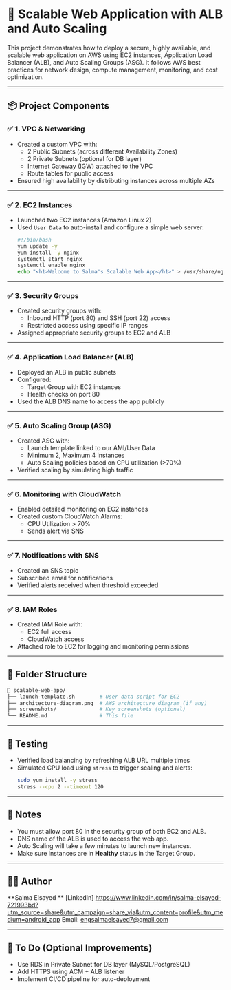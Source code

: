 
# 🚀 Scalable Web Application with ALB and Auto Scaling

This project demonstrates how to deploy a secure, highly available, and scalable web application on AWS using EC2 instances, Application Load Balancer (ALB), and Auto Scaling Groups (ASG). It follows AWS best practices for network design, compute management, monitoring, and cost optimization.

---

## 📦 Project Components

### ✅ 1. **VPC & Networking**
- Created a custom VPC with:
  - 2 Public Subnets (across different Availability Zones)
  - 2 Private Subnets (optional for DB layer)
  - Internet Gateway (IGW) attached to the VPC
  - Route tables for public access
- Ensured high availability by distributing instances across multiple AZs

---

### ✅ 2. **EC2 Instances**
- Launched two EC2 instances (Amazon Linux 2)
- Used `User Data` to auto-install and configure a simple web server:
  ```bash
  #!/bin/bash
  yum update -y
  yum install -y nginx
  systemctl start nginx
  systemctl enable nginx
  echo "<h1>Welcome to Salma's Scalable Web App</h1>" > /usr/share/nginx/html/index.html
  ```

---

### ✅ 3. **Security Groups**
- Created security groups with:
  - Inbound HTTP (port 80) and SSH (port 22) access
  - Restricted access using specific IP ranges
- Assigned appropriate security groups to EC2 and ALB

---

### ✅ 4. **Application Load Balancer (ALB)**
- Deployed an ALB in public subnets
- Configured:
  - Target Group with EC2 instances
  - Health checks on port 80
- Used the ALB DNS name to access the app publicly

---

### ✅ 5. **Auto Scaling Group (ASG)**
- Created ASG with:
  - Launch template linked to our AMI/User Data
  - Minimum 2, Maximum 4 instances
  - Auto Scaling policies based on CPU utilization (>70%)
- Verified scaling by simulating high traffic

---

### ✅ 6. **Monitoring with CloudWatch**
- Enabled detailed monitoring on EC2 instances
- Created custom CloudWatch Alarms:
  - CPU Utilization > 70%
  - Sends alert via SNS

---

### ✅ 7. **Notifications with SNS**
- Created an SNS topic
- Subscribed email for notifications
- Verified alerts received when threshold exceeded

---

### ✅ 8. **IAM Roles**
- Created IAM Role with:
  - EC2 full access
  - CloudWatch access
- Attached role to EC2 for logging and monitoring permissions

---

## 📂 Folder Structure

```bash
📁 scalable-web-app/
├── launch-template.sh        # User data script for EC2
├── architecture-diagram.png  # AWS architecture diagram (if any)
├── screenshots/              # Key screenshots (optional)
└── README.md                 # This file
```

---

## 🧪 Testing

- Verified load balancing by refreshing ALB URL multiple times
- Simulated CPU load using `stress` to trigger scaling and alerts:
  ```bash
  sudo yum install -y stress
  stress --cpu 2 --timeout 120
  ```

---

## 🧾 Notes

- You must allow port 80 in the security group of both EC2 and ALB.
- DNS name of the ALB is used to access the web app.
- Auto Scaling will take a few minutes to launch new instances.
- Make sure instances are in **Healthy** status in the Target Group.

---

## 👨‍💻 Author

**Salma Elsayed **
[LinkedIn]
https://www.linkedin.com/in/salma-elsayed-721993bd?utm_source=share&utm_campaign=share_via&utm_content=profile&utm_medium=android_app
Email: engsalmaelsayed7@gmail.com 

---

## 📌 To Do (Optional Improvements)
- Use RDS in Private Subnet for DB layer (MySQL/PostgreSQL)
- Add HTTPS using ACM + ALB listener
- Implement CI/CD pipeline for auto-deployment
